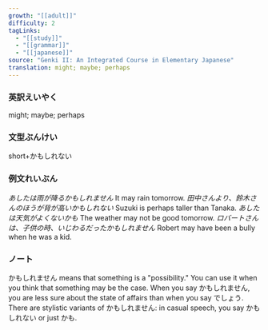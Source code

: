 ```yaml
---
growth: "[[adult]]"
difficulty: 2
tagLinks:
  - "[[study]]"
  - "[[grammar]]"
  - "[[japanese]]"
source: "Genki II: An Integrated Course in Elementary Japanese"
translation: might; maybe; perhaps
---
```

### 英訳えいやく	

might; maybe; perhaps
### 文型ぶんけい

short+かもしれない
### 例文れいぶん

*あしたは雨が降るかもしれません* It may rain tomorrow.
*田中さんより、鈴木さんのほうが背が高いかもしれない* Suzuki is perhaps taller than Tanaka.
*あしたは天気がよくないかも* The weather may not be good tomorrow.
*ロバートさんは、子供の時、いじわるだったかもしれません* Robert may have been a bully when he was a kid.
### ノート

かもしれません means that something is a "possibility." You can use it when you think that something may be the case. When you say かもしれません, you are less sure about the state of affairs than when you say でしょう. There are stylistic variants of かもしれません: in casual speech, you say かもしれない or just かも.